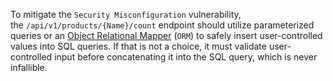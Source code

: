 
To mitigate the `Security Misconfiguration` vulnerability, the `/api/v1/products/{Name}/count` endpoint should utilize parameterized queries or an [Object Relational Mapper](https://en.wikipedia.org/wiki/Object%E2%80%93relational_mapping) (`ORM`) to safely insert user-controlled values into SQL queries. If that is not a choice, it must validate user-controlled input before concatenating it into the SQL query, which is never infallible.